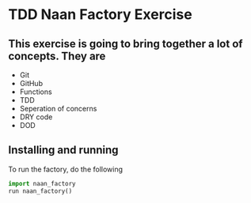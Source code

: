 # TDD Naan Factory Exercise

## This exercise is going to bring together a lot of concepts. They are
- Git
- GitHub
- Functions
- TDD
- Seperation of concerns
- DRY code
- DOD

## Installing and running
To run the factory, do the following

```python
import naan_factory
run naan_factory()
```